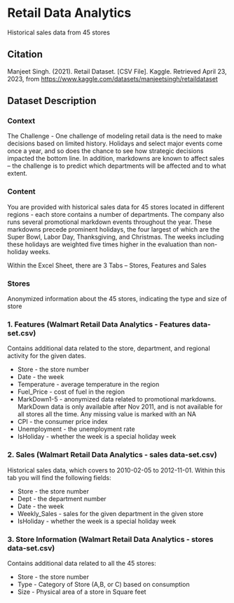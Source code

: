 # Retail Data Analytics
Historical sales data from 45 stores


## Citation

Manjeet Singh. (2021). Retail Dataset. [CSV File]. Kaggle. Retrieved April 23, 2023, 
from https://www.kaggle.com/datasets/manjeetsingh/retaildataset


## Dataset Description
### Context
The Challenge - One challenge of modeling retail data is the need to make decisions based on limited history. Holidays and select major events come once a year, and so does the chance to see how strategic decisions impacted the bottom line. In addition, markdowns are known to affect sales – the challenge is to predict which departments will be affected and to what extent.

### Content
You are provided with historical sales data for 45 stores located in different regions - each store contains a number of departments. The company also runs several promotional markdown events throughout the year. These markdowns precede prominent holidays, the four largest of which are the Super Bowl, Labor Day, Thanksgiving, and Christmas. The weeks including these holidays are weighted five times higher in the evaluation than non-holiday weeks.

Within the Excel Sheet, there are 3 Tabs – Stores, Features and Sales

### Stores
Anonymized information about the 45 stores, indicating the type and size of store

### 1. Features (Walmart Retail Data Analytics - Features data-set.csv)
Contains additional data related to the store, department, and regional activity for the given dates.

- Store - the store number
- Date - the week
- Temperature - average temperature in the region
- Fuel_Price - cost of fuel in the region
- MarkDown1-5 - anonymized data related to promotional markdowns. MarkDown data is only available after Nov 2011, and is not available for all stores all the time. Any missing value is marked with an NA
- CPI - the consumer price index
- Unemployment - the unemployment rate
- IsHoliday - whether the week is a special holiday week

### 2. Sales (Walmart Retail Data Analytics - sales data-set.csv)
Historical sales data, which covers to 2010-02-05 to 2012-11-01. Within this tab you will find the following fields:

- Store - the store number
- Dept - the department number
- Date - the week
- Weekly_Sales -  sales for the given department in the given store
- IsHoliday - whether the week is a special holiday week

### 3. Store Information (Walmart Retail Data Analytics - stores data-set.csv)
Contains additional data related to all the 45 stores:

- Store - the store number
- Type - Category of Store (A,B, or C) based on consumption
- Size - Physical area of a store in Square feet 
